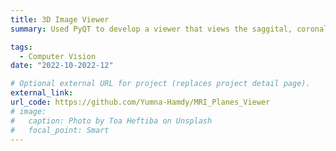 ```yaml
---
title: 3D Image Viewer
summary: Used PyQT to develop a viewer that views the saggital, coronal, axial and oblique planes of dicom images.

tags:
  - Computer Vision
date: "2022-10-2022-12"

# Optional external URL for project (replaces project detail page).
external_link: 
url_code: https://github.com/Yumna-Hamdy/MRI_Planes_Viewer
# image:
#   caption: Photo by Toa Heftiba on Unsplash
#   focal_point: Smart
---
```

